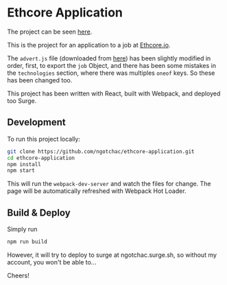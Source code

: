 # Ethcore Application

The project can be seen [here](http://ngotchac-ethcore.surge.sh/).

This is the project for an application to a job at [Ethcore.io](https://ethcore.io/).

The `advert.js` file (downloaded from [here](https://ethcore.io/javascript_advert.js))
has been slightly modified in order, first, to export the `job` Object, and
there has been some mistakes in the `technologies` section, where there was
multiples `oneof` keys. So these has been changed too.

This project has been written with React, built with Webpack, and deployed too
Surge.

## Development

To run this project locally:
```bash
git clone https://github.com/ngotchac/ethcore-application.git
cd ethcore-application
npm install
npm start
```

This will run the `webpack-dev-server` and watch the files for change.
The page will be automatically refreshed with Webpack Hot Loader.

## Build & Deploy

Simply run
```bash
npm run build
```

However, it will try to deploy to surge at ngotchac.surge.sh, so without
my account, you won't be able to...

Cheers!

